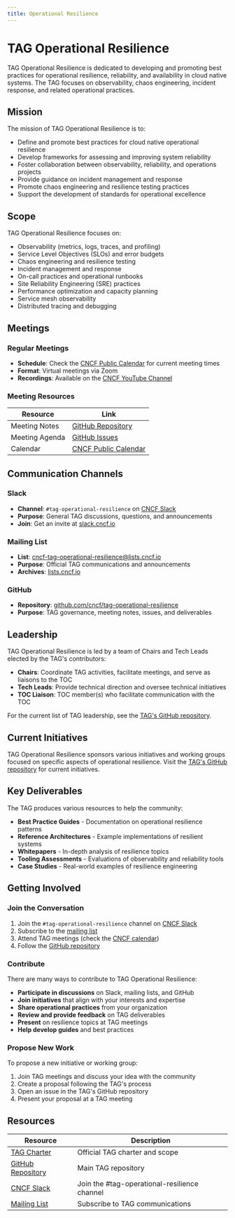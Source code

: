 ```yaml
---
title: Operational Resilience
---
```


# TAG Operational Resilience

TAG Operational Resilience is dedicated to developing and promoting best
practices for operational resilience, reliability, and availability in cloud
native systems. The TAG focuses on observability, chaos engineering, incident
response, and related operational practices.

## Mission

The mission of TAG Operational Resilience is to:

- Define and promote best practices for cloud native operational resilience
- Develop frameworks for assessing and improving system reliability
- Foster collaboration between observability, reliability, and operations
  projects
- Provide guidance on incident management and response
- Promote chaos engineering and resilience testing practices
- Support the development of standards for operational excellence

## Scope

TAG Operational Resilience focuses on:

- Observability (metrics, logs, traces, and profiling)
- Service Level Objectives (SLOs) and error budgets
- Chaos engineering and resilience testing
- Incident management and response
- On-call practices and operational runbooks
- Site Reliability Engineering (SRE) practices
- Performance optimization and capacity planning
- Service mesh observability
- Distributed tracing and debugging

## Meetings

### Regular Meetings

- **Schedule**: Check the [CNCF Public Calendar](https://www.cncf.io/calendar/)
  for current meeting times
- **Format**: Virtual meetings via Zoom
- **Recordings**: Available on the
  [CNCF YouTube Channel](https://www.youtube.com/c/cloudnativefdn)

### Meeting Resources

| Resource       | Link                                                                       |
| -------------- | -------------------------------------------------------------------------- |
| Meeting Notes  | [GitHub Repository](https://github.com/cncf/tag-operational-resilience)    |
| Meeting Agenda | [GitHub Issues](https://github.com/cncf/tag-operational-resilience/issues) |
| Calendar       | [CNCF Public Calendar](https://www.cncf.io/calendar/)                      |

## Communication Channels

### Slack

- **Channel**: `#tag-operational-resilience` on
  [CNCF Slack](https://cloud-native.slack.com)
- **Purpose**: General TAG discussions, questions, and announcements
- **Join**: Get an invite at [slack.cncf.io](https://slack.cncf.io)

### Mailing List

- **List**:
  [cncf-tag-operational-resilience@lists.cncf.io](https://lists.cncf.io/g/cncf-tag-operational-resilience)
- **Purpose**: Official TAG communications and announcements
- **Archives**:
  [lists.cncf.io](https://lists.cncf.io/g/cncf-tag-operational-resilience)

### GitHub

- **Repository**:
  [github.com/cncf/tag-operational-resilience](https://github.com/cncf/tag-operational-resilience)
- **Purpose**: TAG governance, meeting notes, issues, and deliverables

## Leadership

TAG Operational Resilience is led by a team of Chairs and Tech Leads elected by
the TAG's contributors:

- **Chairs**: Coordinate TAG activities, facilitate meetings, and serve as
  liaisons to the TOC
- **Tech Leads**: Provide technical direction and oversee technical initiatives
- **TOC Liaison**: TOC member(s) who facilitate communication with the TOC

For the current list of TAG leadership, see the
[TAG's GitHub repository](https://github.com/cncf/tag-operational-resilience).

## Current Initiatives

TAG Operational Resilience sponsors various initiatives and working groups
focused on specific aspects of operational resilience. Visit the
[TAG's GitHub repository](https://github.com/cncf/tag-operational-resilience)
for current initiatives.

## Key Deliverables

The TAG produces various resources to help the community:

- **Best Practice Guides** - Documentation on operational resilience patterns
- **Reference Architectures** - Example implementations of resilient systems
- **Whitepapers** - In-depth analysis of resilience topics
- **Tooling Assessments** - Evaluations of observability and reliability tools
- **Case Studies** - Real-world examples of resilience engineering

## Getting Involved

### Join the Conversation

1. Join the `#tag-operational-resilience` channel on
   [CNCF Slack](https://slack.cncf.io)
2. Subscribe to the
   [mailing list](https://lists.cncf.io/g/cncf-tag-operational-resilience)
3. Attend TAG meetings (check the
   [CNCF calendar](https://www.cncf.io/calendar/))
4. Follow the
   [GitHub repository](https://github.com/cncf/tag-operational-resilience)

### Contribute

There are many ways to contribute to TAG Operational Resilience:

- **Participate in discussions** on Slack, mailing lists, and GitHub
- **Join initiatives** that align with your interests and expertise
- **Share operational practices** from your organization
- **Review and provide feedback** on TAG deliverables
- **Present** on resilience topics at TAG meetings
- **Help develop guides** and best practices

### Propose New Work

To propose a new initiative or working group:

1. Join TAG meetings and discuss your idea with the community
2. Create a proposal following the TAG's process
3. Open an issue in the TAG's GitHub repository
4. Present your proposal at a TAG meeting

## Resources

| Resource                                                                               | Description                                  |
| -------------------------------------------------------------------------------------- | -------------------------------------------- |
| [TAG Charter](https://github.com/cncf/tag-operational-resilience/blob/main/charter.md) | Official TAG charter and scope               |
| [GitHub Repository](https://github.com/cncf/tag-operational-resilience)                | Main TAG repository                          |
| [CNCF Slack](https://slack.cncf.io)                                                    | Join the #tag-operational-resilience channel |
| [Mailing List](https://lists.cncf.io/g/cncf-tag-operational-resilience)                | Subscribe to TAG communications              |

